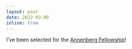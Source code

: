 ```yaml
---
layout: post
date: 2022-03-08
inline: true
---
```


I’ve been selected for the [Annenberg Fellowship](https://graduateschool.usc.edu/fellowships/fellowships-for-phd-students/)!
